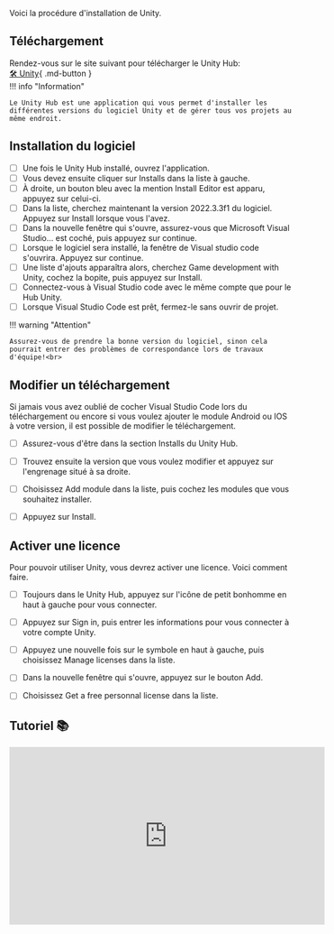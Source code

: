 
Voici la procédure d'installation de Unity.   


## Téléchargement

Rendez-vous sur le site suivant pour télécharger le Unity Hub:   
[🛠️ Unity](https://unity.com/download){ .md-button }   <br>
!!! info "Information"

    Le Unity Hub est une application qui vous permet d'installer les différentes versions du logiciel Unity et de gérer tous vos projets au même endroit.
      
## Installation du logiciel

- [ ] Une fois le Unity Hub installé, ouvrez l'application.
- [ ] Vous devez ensuite cliquer sur Installs dans la liste à gauche.
- [ ] À droite, un bouton bleu avec la mention Install Editor est apparu, appuyez sur celui-ci.
- [ ] Dans la liste, cherchez maintenant la version 2022.3.3f1 du logiciel. Appuyez sur Install lorsque vous l'avez.
- [ ] Dans la nouvelle fenêtre qui s'ouvre, assurez-vous que Microsoft Visual Studio... est coché, puis appuyez sur continue.
- [ ] Lorsque le logiciel sera installé, la fenêtre de Visual studio code s'ouvrira. Appuyez sur continue.
- [ ] Une liste d'ajouts apparaîtra alors, cherchez Game development with Unity, cochez la bopite, puis appuyez sur Install.
- [ ] Connectez-vous à Visual Studio code avec le même compte que pour le Hub Unity.
- [ ] Lorsque Visual Studio Code est prêt, fermez-le sans ouvrir de projet. 

!!! warning "Attention"

    Assurez-vous de prendre la bonne version du logiciel, sinon cela pourrait entrer des problèmes de correspondance lors de travaux d'équipe!<br>

      

## Modifier un téléchargement
Si jamais vous avez oublié de cocher Visual Studio Code lors du téléchargement ou encore si vous voulez ajouter le module Android ou IOS à votre version, il est possible de modifier le téléchargement.   

- [ ] Assurez-vous d'être dans la section Installs du Unity Hub.
- [ ] Trouvez ensuite la version que vous voulez modifier et appuyez sur l'engrenage situé à sa droite.
- [ ] Choisissez Add module dans la liste, puis cochez les modules que vous souhaitez installer.
- [ ] Appuyez sur Install.

      

## Activer une licence
Pour pouvoir utiliser Unity, vous devrez activer une licence. Voici comment faire.   

- [ ] Toujours dans le Unity Hub, appuyez sur l'icône de petit bonhomme en haut à gauche pour vous connecter.
- [ ] Appuyez sur Sign in, puis entrer les informations pour vous connecter à votre compte Unity.
- [ ] Appuyez une nouvelle fois sur le symbole en haut à gauche, puis choisissez Manage licenses dans la liste.
- [ ] Dans la nouvelle fenêtre qui s'ouvre, appuyez sur le bouton Add.
- [ ] Choisissez Get a free personnal license dans la liste.

      

## Tutoriel 📚
<iframe width="560" height="315" src="https://www.youtube.com/embed/NVuzmtxxbfc?si=ZIZhSvvUbHWmXvdT" title="YouTube video player" frameborder="0" allow="accelerometer; autoplay; clipboard-write; encrypted-media; gyroscope; picture-in-picture; web-share" referrerpolicy="strict-origin-when-cross-origin" allowfullscreen></iframe>
